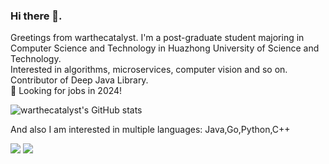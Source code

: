 ### Hi there 👋. 
Greetings from warthecatalyst. I'm a post-graduate student majoring in Computer Science and Technology in Huazhong University of Science and Technology.\
Interested in algorithms, microservices, computer vision and so on.\
Contributor of Deep Java Library.\
🔭 Looking for jobs in 2024!

![warthecatalyst's GitHub stats](https://github-readme-stats.vercel.app/api?username=warthecatalyst&count_private=true)

And also I am interested in multiple languages: Java,Go,Python,C++

![](http://github-profile-summary-cards.vercel.app/api/cards/repos-per-language?username=warthecatalyst&theme=default)
![](http://github-profile-summary-cards.vercel.app/api/cards/most-commit-language?username=warthecatalyst&theme=default)


<!--
**warthecatalyst/warthecatalyst** is a ✨ _special_ ✨ repository because its `README.md` (this file) appears on your GitHub profile.

Here are some ideas to get you started:

- 🔭 I’m currently working on ...
- 🌱 I’m currently learning ...
- 👯 I’m looking to collaborate on ...
- 🤔 I’m looking for help with ...
- 💬 Ask me about ...
- 📫 How to reach me: ...
- 😄 Pronouns: ...
- ⚡ Fun fact: ...
-->
